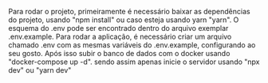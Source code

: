 Para rodar o projeto, primeiramente é necessário baixar as dependências do projeto, usando "npm install" ou caso esteja usando yarn "yarn". O esquema do .env pode ser encontrado dentro do arquivo exemplar .env.example. Para rodar a aplicação, é necessário criar um arquivo chamado .env com as mesmas variáveis do .env.example, configurando ao seu gosto. Após isso subir o banco de dados com o docker usando "docker-compose up -d". sendo assim apenas inicie o servidor usando "npx dev" ou "yarn dev"
